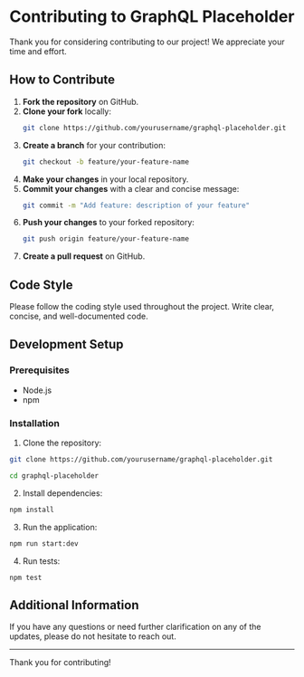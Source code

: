 # Contributing to GraphQL Placeholder

Thank you for considering contributing to our project! We appreciate your time and effort.

## How to Contribute

1. **Fork the repository** on GitHub.
2. **Clone your fork** locally:
   ```bash
   git clone https://github.com/yourusername/graphql-placeholder.git
   ```
3. **Create a branch** for your contribution:
    ```bash
    git checkout -b feature/your-feature-name
    ```
4. **Make your changes** in your local repository.
5. **Commit your changes** with a clear and concise message:
    ```bash
    git commit -m "Add feature: description of your feature"
    ```
6. **Push your changes** to your forked repository:
    ```bash
    git push origin feature/your-feature-name
    ```
7. **Create a pull request** on GitHub.


## Code Style

Please follow the coding style used throughout the project. Write clear, concise, and well-documented code.

## Development Setup

### Prerequisites

- Node.js
- npm

### Installation

1. Clone the repository:

```bash
git clone https://github.com/yourusername/graphql-placeholder.git
```

```bash
cd graphql-placeholder
```

2. Install dependencies:
```bash
npm install
```

3. Run the application:
```bash
npm run start:dev
```

4. Run tests:
```
npm test
```

## Additional Information
If you have any questions or need further clarification on any of the updates, please do not hesitate to reach out.

---

Thank you for contributing!


